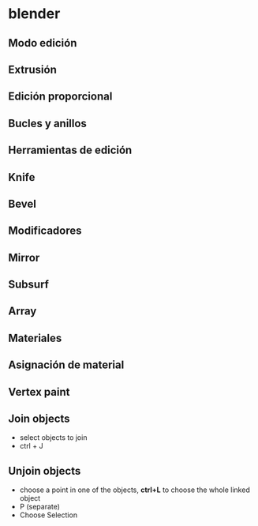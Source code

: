 # blender
## Modo edición

## Extrusión

## Edición proporcional

## Bucles y anillos

## Herramientas de edición

## Knife

## Bevel

## Modificadores

## Mirror

## Subsurf

## Array

## Materiales

## Asignación de material

## Vertex paint

## 

## 









## Join objects
- select objects to join
- ctrl + J
## Unjoin objects
- choose a point in one of the objects, **ctrl+L** to choose the whole linked object
- P (separate)
- Choose Selection
